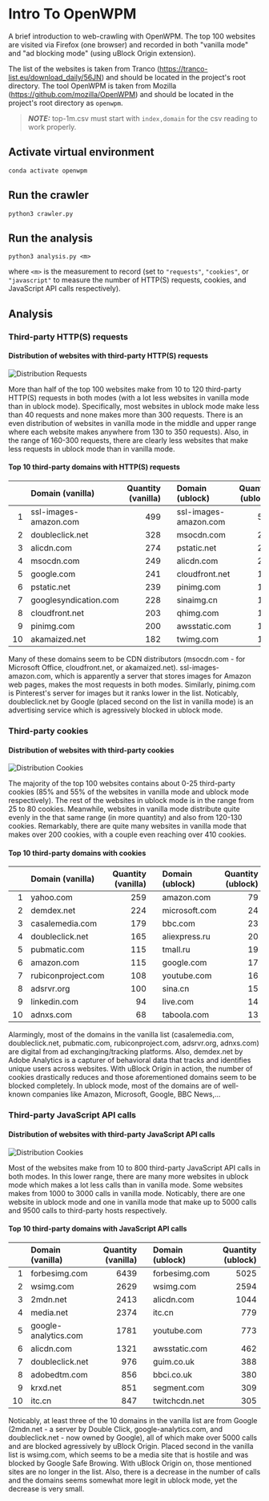 # Intro To OpenWPM

A brief introduction to web-crawling with OpenWPM. The top 100 websites are visited via Firefox (one browser) and recorded in both "vanilla mode" and "ad blocking mode" (using uBlock Origin extension).

The list of the websites is taken from Tranco (https://tranco-list.eu/download_daily/56JN) and should be located in the project's root directory. The tool OpenWPM is taken from Mozilla (https://github.com/mozilla/OpenWPM) and should be located in the project's root directory as `openwpm`.

> **_NOTE:_** top-1m.csv must start with `index,domain` for the csv reading to work properly.

## Activate virtual environment

```python3
conda activate openwpm
```

## Run the crawler

```python3
python3 crawler.py
```

## Run the analysis

```python3
python3 analysis.py <m>
```

where `<m>` is the measurement to record (set to `"requests"`, `"cookies"`, or `"javascript"` to measure the number of HTTP(S) requests, cookies, and JavaScript API calls respectively).

## Analysis

### Third-party HTTP(S) requests

#### Distribution of websites with third-party HTTP(S) requests

![Distribution Requests](histogram_requests.png)

More than half of the top 100 websites make from 10 to 120 third-party HTTP(S) requests in both modes (with a lot less websites in vanilla mode than in ublock mode). Specifically, most websites in ublock mode make less than 40 requests and none makes more than 300 requests. There is an even distribution of websites in vanilla mode in the middle and upper range where each website makes anywhere from 130 to 350 requests). Also, in the range of 160-300 requests, there are clearly less websites that make less requests in ublock mode than in vanilla mode.

#### Top 10 third-party domains with HTTP(S) requests

|     | Domain (vanilla)      | Quantity (vanilla) |     | Domain (ublock)       | Quantity (ublock) |
| --: | :-------------------- | -----------------: | --- | :-------------------- | ----------------: |
|   1 | ssl-images-amazon.com |                499 |     | ssl-images-amazon.com |               520 |
|   2 | doubleclick.net       |                328 |     | msocdn.com            |               249 |
|   3 | alicdn.com            |                274 |     | pstatic.net           |               226 |
|   4 | msocdn.com            |                249 |     | alicdn.com            |               200 |
|   5 | google.com            |                241 |     | cloudfront.net        |               198 |
|   6 | pstatic.net           |                239 |     | pinimg.com            |               191 |
|   7 | googlesyndication.com |                228 |     | sinaimg.cn            |               159 |
|   8 | cloudfront.net        |                203 |     | qhimg.com             |               150 |
|   9 | pinimg.com            |                200 |     | awsstatic.com         |               149 |
|  10 | akamaized.net         |                182 |     | twimg.com             |               118 |

Many of these domains seem to be CDN distributors (msocdn.com - for Microsoft Office, cloudfront.net, or akamaized.net). ssl-images-amazon.com, which is apparently a server that stores images for Amazon web pages, makes the most requests in both modes. Similarly, pinimg.com is Pinterest's server for images but it ranks lower in the list. Noticably, doubleclick.net by Google (placed second on the list in vanilla mode) is an advertising service which is agressively blocked in ublock mode.

### Third-party cookies

#### Distribution of websites with third-party cookies

![Distribution Cookies](histogram_cookies.png)

The majority of the top 100 websites contains about 0-25 third-party cookies (85% and 55% of the websites in vanilla mode and ublock mode respectively). The rest of the websites in ublock mode is in the range from 25 to 80 cookies. Meanwhile, websites in vanilla mode distribute quite evenly in the that same range (in more quantity) and also from 120-130 cookies. Remarkably, there are quite many websites in vanilla mode that makes over 200 cookies, with a couple even reaching over 410 cookies.

#### Top 10 third-party domains with cookies

|     | Domain (vanilla)   | Quantity (vanilla) |     | Domain (ublock) | Quantity (ublock) |
| --: | :----------------- | -----------------: | --- | :-------------- | ----------------: |
|   1 | yahoo.com          |                259 |     | amazon.com      |                79 |
|   2 | demdex.net         |                224 |     | microsoft.com   |                24 |
|   3 | casalemedia.com    |                179 |     | bbc.com         |                23 |
|   4 | doubleclick.net    |                165 |     | aliexpress.ru   |                20 |
|   5 | pubmatic.com       |                115 |     | tmall.ru        |                19 |
|   6 | amazon.com         |                115 |     | google.com      |                17 |
|   7 | rubiconproject.com |                108 |     | youtube.com     |                16 |
|   8 | adsrvr.org         |                100 |     | sina.cn         |                15 |
|   9 | linkedin.com       |                 94 |     | live.com        |                14 |
|  10 | adnxs.com          |                 68 |     | taboola.com     |                13 |

Alarmingly, most of the domains in the vanilla list (casalemedia.com, doubleclick.net, pubmatic.com, rubiconproject.com, adsrvr.org, adnxs.com) are digital from ad exchanging/tracking platforms. Also, demdex.net by Adobe Analytics is a capturer of behavioral data that tracks and identifies unique users across websites. With uBlock Origin in action, the number of cookies drastically reduces and those aforementioned domains seem to be blocked completely. In ublock mode, most of the domains are of well-known companies like Amazon, Microsoft, Google, BBC News,...

### Third-party JavaScript API calls

#### Distribution of websites with third-party JavaScript API calls

![Distribution Cookies](histogram_javascript.png)

Most of the websites make from 10 to 800 third-party JavaScript API calls in both modes. In this lower range, there are many more websites in ublock mode which makes a lot less calls than in vanilla mode. Some websites makes from 1000 to 3000 calls in vanilla mode. Noticably, there are one website in ublock mode and one in vanilla mode that make up to 5000 calls and 9500 calls to third-party hosts respectively.

#### Top 10 third-party domains with JavaScript API calls

|     | Domain (vanilla)     | Quantity (vanilla) |     | Domain (ublock) | Quantity (ublock) |
| --: | :------------------- | -----------------: | --- | :-------------- | ----------------: |
|   1 | forbesimg.com        |               6439 |     | forbesimg.com   |              5025 |
|   2 | wsimg.com            |               2629 |     | wsimg.com       |              2594 |
|   3 | 2mdn.net             |               2413 |     | alicdn.com      |              1044 |
|   4 | media.net            |               2374 |     | itc.cn          |               779 |
|   5 | google-analytics.com |               1781 |     | youtube.com     |               773 |
|   6 | alicdn.com           |               1321 |     | awsstatic.com   |               462 |
|   7 | doubleclick.net      |                976 |     | guim.co.uk      |               388 |
|   8 | adobedtm.com         |                856 |     | bbci.co.uk      |               380 |
|   9 | krxd.net             |                851 |     | segment.com     |               309 |
|  10 | itc.cn               |                847 |     | twitchcdn.net   |               305 |

Noticably, at least three of the 10 domains in the vanilla list are from Google (2mdn.net - a server by Double Click, google-analytics.com, and doubleclick.net - now owned by Google), all of which make over 5000 calls and are blocked agressively by uBlock Origin. Placed second in the vanilla list is wsimg.com, which seems to be a media site that is hostile and was blocked by Google Safe Browing. With uBlock Origin on, those mentioned sites are no longer in the list. Also, there is a decrease in the number of calls and the domains seems somewhat more legit in ublock mode, yet the decrease is very small.
